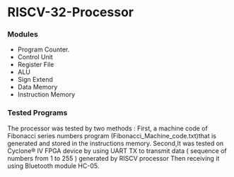 # RISCV-32-Processor

### Modules

- Program Counter.
- Control Unit 
- Register File
- ALU
- Sign Extend
- Data Memory
- Instruction Memory

### Tested Programs

The processor was tested by two methods :
First, a machine code of Fibonacci series numbers program (Fibonacci_Machine_code.txt)that is generated and stored in the instructions memory. 
Second,It was tested on Cyclone® IV FPGA device by using UART TX to transmit data ( sequence of numbers from 1 to 255 ) 
generated by RISCV processor Then receiving it using Bluetooth module HC-05.
